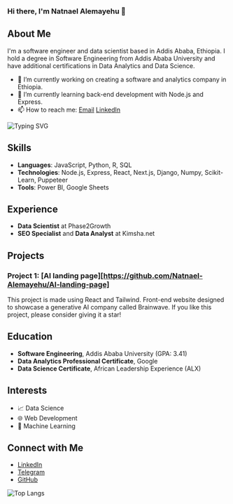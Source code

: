 ### Hi there, I'm Natnael Alemayehu 👋

## About Me
I'm a software engineer and data scientist based in Addis Ababa, Ethiopia. I hold a degree in Software Engineering from Addis Ababa University and have additional certifications in Data Analytics and Data Science.

- 🔭 I’m currently working on creating a software and analytics company in Ethiopia.
- 🌱 I’m currently learning back-end development with Node.js and Express.
- 📫 How to reach me: [Email](mailto:natnael@example.com) [LinkedIn](https://www.linkedin.com/in/natnaelalemayehu/)

![Typing SVG](https://readme-typing-svg.herokuapp.com/?lines=Software+Engineer;Data+Scientist;Back-End+Developer)

## Skills
- **Languages**: JavaScript, Python, R, SQL
- **Technologies**: Node.js, Express, React, Next.js, Django, Numpy, Scikit-Learn, Puppeteer
- **Tools**: Power BI, Google Sheets

## Experience
- **Data Scientist** at Phase2Growth
- **SEO Specialist** and **Data Analyst** at Kimsha.net

## Projects
### Project 1: [AI landing page][https://github.com/Natnael-Alemayehu/AI-landing-page]
This project is made using React and Tailwind. Front-end website designed to showcase a generative AI company called Brainwave. If you like this project, please consider giving it a star! 


## Education
- **Software Engineering**, Addis Ababa University (GPA: 3.41)
- **Data Analytics Professional Certificate**, Google
- **Data Science Certificate**, African Leadership Experience (ALX)

## Interests
- 📈 Data Science
- 🌐 Web Development
- 🚀 Machine Learning

## Connect with Me
- [LinkedIn](https://www.linkedin.com/in/natnaelalemayehu)
- [Telegram](https://t.me/Natii_alex)
- [GitHub](https://github.com/NatnaelAlemayehu)

![Top Langs](https://github-readme-stats.vercel.app/api/top-langs/?username=NatnaelAlemayehu&layout=compact&theme=radical)
